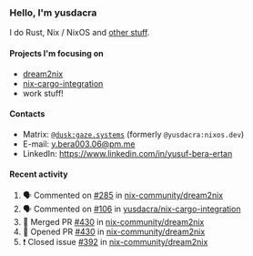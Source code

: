 ### Hello, I'm yusdacra

I do Rust, Nix / NixOS and [other stuff](https://gaze.systems/).

#### Projects I'm focusing on

- [dream2nix](https://github.com/nix-community/dream2nix)
- [nix-cargo-integration](https://github.com/yusdacra/nix-cargo-integration)
- work stuff!

#### Contacts

- Matrix: [`@dusk:gaze.systems`](https://matrix.to/#/@dusk:gaze.systems) (formerly `@yusdacra:nixos.dev`)
- E-mail: y.bera003.06@pm.me
- LinkedIn: https://www.linkedin.com/in/yusuf-bera-ertan

#### Recent activity

<!--START_SECTION:activity-->
1. 🗣 Commented on [#285](https://github.com/nix-community/dream2nix/issues/285) in [nix-community/dream2nix](https://github.com/nix-community/dream2nix)
2. 🗣 Commented on [#106](https://github.com/yusdacra/nix-cargo-integration/issues/106) in [yusdacra/nix-cargo-integration](https://github.com/yusdacra/nix-cargo-integration)
3. 🎉 Merged PR [#430](https://github.com/nix-community/dream2nix/pull/430) in [nix-community/dream2nix](https://github.com/nix-community/dream2nix)
4. 💪 Opened PR [#430](https://github.com/nix-community/dream2nix/pull/430) in [nix-community/dream2nix](https://github.com/nix-community/dream2nix)
5. ❗️ Closed issue [#392](https://github.com/nix-community/dream2nix/issues/392) in [nix-community/dream2nix](https://github.com/nix-community/dream2nix)
<!--END_SECTION:activity-->
